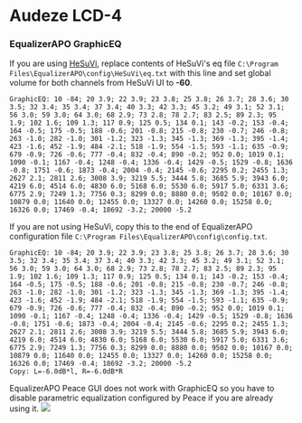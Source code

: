 # Audeze LCD-4
### EqualizerAPO GraphicEQ
If you are using [HeSuVi](https://sourceforge.net/projects/hesuvi/), replace contents of HeSuVi's eq file `C:\Program Files\EqualizerAPO\config\HeSuVi\eq.txt` with this line and set global volume for both channels from HeSuVi UI to **-60**.
```
GraphicEQ: 10 -84; 20 3.9; 22 3.9; 23 3.8; 25 3.8; 26 3.7; 28 3.6; 30 3.5; 32 3.4; 35 3.4; 37 3.4; 40 3.3; 42 3.3; 45 3.2; 49 3.1; 52 3.1; 56 3.0; 59 3.0; 64 3.0; 68 2.9; 73 2.8; 78 2.7; 83 2.5; 89 2.3; 95 1.9; 102 1.6; 109 1.3; 117 0.9; 125 0.5; 134 0.1; 143 -0.2; 153 -0.4; 164 -0.5; 175 -0.5; 188 -0.6; 201 -0.8; 215 -0.8; 230 -0.7; 246 -0.8; 263 -1.0; 282 -1.0; 301 -1.2; 323 -1.3; 345 -1.3; 369 -1.3; 395 -1.4; 423 -1.6; 452 -1.9; 484 -2.1; 518 -1.9; 554 -1.5; 593 -1.1; 635 -0.9; 679 -0.9; 726 -0.6; 777 -0.4; 832 -0.4; 890 -0.2; 952 0.0; 1019 0.1; 1090 -0.1; 1167 -0.4; 1248 -0.4; 1336 -0.4; 1429 -0.5; 1529 -0.8; 1636 -0.8; 1751 -0.6; 1873 -0.4; 2004 -0.4; 2145 -0.6; 2295 0.2; 2455 1.3; 2627 2.1; 2811 2.6; 3008 3.9; 3219 5.5; 3444 5.8; 3685 5.9; 3943 6.0; 4219 6.0; 4514 6.0; 4830 6.0; 5168 6.0; 5530 6.0; 5917 5.0; 6331 3.6; 6775 2.9; 7249 1.3; 7756 0.3; 8299 0.0; 8880 0.0; 9502 0.0; 10167 0.0; 10879 0.0; 11640 0.0; 12455 0.0; 13327 0.0; 14260 0.0; 15258 0.0; 16326 0.0; 17469 -0.4; 18692 -3.2; 20000 -5.2
```
If you are not using HeSuVi, copy this to the end of EqualizerAPO configuration file `C:\Program Files\EqualizerAPO\config\config.txt`.
```
GraphicEQ: 10 -84; 20 3.9; 22 3.9; 23 3.8; 25 3.8; 26 3.7; 28 3.6; 30 3.5; 32 3.4; 35 3.4; 37 3.4; 40 3.3; 42 3.3; 45 3.2; 49 3.1; 52 3.1; 56 3.0; 59 3.0; 64 3.0; 68 2.9; 73 2.8; 78 2.7; 83 2.5; 89 2.3; 95 1.9; 102 1.6; 109 1.3; 117 0.9; 125 0.5; 134 0.1; 143 -0.2; 153 -0.4; 164 -0.5; 175 -0.5; 188 -0.6; 201 -0.8; 215 -0.8; 230 -0.7; 246 -0.8; 263 -1.0; 282 -1.0; 301 -1.2; 323 -1.3; 345 -1.3; 369 -1.3; 395 -1.4; 423 -1.6; 452 -1.9; 484 -2.1; 518 -1.9; 554 -1.5; 593 -1.1; 635 -0.9; 679 -0.9; 726 -0.6; 777 -0.4; 832 -0.4; 890 -0.2; 952 0.0; 1019 0.1; 1090 -0.1; 1167 -0.4; 1248 -0.4; 1336 -0.4; 1429 -0.5; 1529 -0.8; 1636 -0.8; 1751 -0.6; 1873 -0.4; 2004 -0.4; 2145 -0.6; 2295 0.2; 2455 1.3; 2627 2.1; 2811 2.6; 3008 3.9; 3219 5.5; 3444 5.8; 3685 5.9; 3943 6.0; 4219 6.0; 4514 6.0; 4830 6.0; 5168 6.0; 5530 6.0; 5917 5.0; 6331 3.6; 6775 2.9; 7249 1.3; 7756 0.3; 8299 0.0; 8880 0.0; 9502 0.0; 10167 0.0; 10879 0.0; 11640 0.0; 12455 0.0; 13327 0.0; 14260 0.0; 15258 0.0; 16326 0.0; 17469 -0.4; 18692 -3.2; 20000 -5.2
Copy: L=-6.0dB*l, R=-6.0dB*R
```
EqualizerAPO Peace GUI does not work with GraphicEQ so you have to disable parametric equalization configured by Peace if you are already using it.
![](https://raw.githubusercontent.com/jaakkopasanen/AutoEq/master/results/Innerfidelity%202017/innerfidelity/onear/Audeze%20LCD-4/Audeze%20LCD-4.png)
